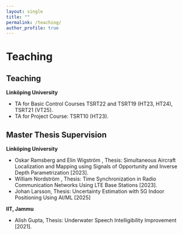 ```yaml
---
layout: single
title: ""
permalink: /teaching/
author_profile: true
---
```

# <i class="fa fa-fw fa-edit"></i> Teaching #


## Teaching

 **Linköping University**
* TA for Basic Control Courses TSRT22 and TSRT19 (HT23, HT24), TSRT21 (VT25). 
* TA for Project Course: TSRT10 (HT23).

## Master Thesis Supervision

**Linköping University**
* Oskar Ramsberg and Elin Wigström , Thesis: Simultaneous Aircraft Localization and Mapping using Signals of Opportunity and Inverse Depth Parametrization  [2023].
* William Nordström , Thesis: Time Synchronization in Radio Communication Networks Using LTE Base Stations  [2023].
* Johan Larsson, Thesis: Uncertainty Estimation with 5G Indoor Positioning Using AI/ML [2025]

**IIT, Jammu**
* Alish Gupta, Thesis: Underwater Speech Intelligibility Improvement [2021].

<!--
{% include base_path %}
{% for post in site.teaching reversed %}
  {% include archive-single.html %}
{% endfor %}
-->
